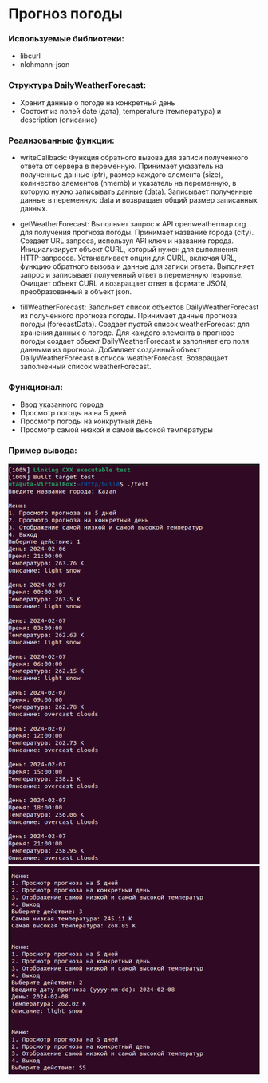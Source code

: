 # Прогноз погоды

### Используемые библиотеки:
- libcurl
- nlohmann-json

### Структура DailyWeatherForecast:

- Хранит данные о погоде на конкретный день
- Состоит из полей date (дата), temperature (температура) и description (описание)

### Реализованные функции:
- writeCallback: 
Функция обратного вызова для записи полученного ответа от сервера в переменную.
Принимает указатель на полученные данные (ptr), размер каждого элемента (size), количество элементов (nmemb) и указатель на переменную, в которую нужно записывать данные (data).
Записывает полученные данные в переменную data и возвращает общий размер записанных данных.

- getWeatherForecast:
Выполняет запрос к API openweathermap.org для получения прогноза погоды.
Принимает название города (city).
Создает URL запроса, используя API ключ и название города.
Инициализирует объект CURL, который нужен для выполнения HTTP-запросов.
Устанавливает опции для CURL, включая URL, функцию обратного вызова и данные для записи ответа.
Выполняет запрос и записывает полученный ответ в переменную response.
Очищает объект CURL и возвращает ответ в формате JSON, преобразованный в объект json.
- fillWeatherForecast:
Заполняет список объектов DailyWeatherForecast из полученного прогноза погоды.
Принимает данные прогноза погоды (forecastData).
Создает пустой список weatherForecast для хранения данных о погоде.
Для каждого элемента в прогнозе погоды создает объект DailyWeatherForecast и заполняет его поля данными из прогноза.
Добавляет созданный объект DailyWeatherForecast в список weatherForecast.
Возвращает заполненный список weatherForecast.

### Функционал:
- Ввод указанного города 
- Просмотр погоды на на 5 дней
- Просмотр погоды на конкрутный день
- Просмотр самой низкой и самой высокой температуры

### Пример вывода:

![alt text](gh.png)
![Alt text](hg.png)

